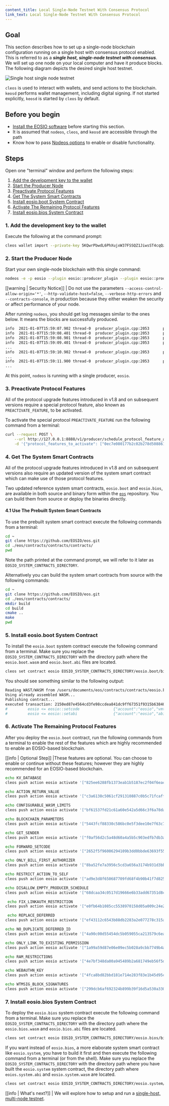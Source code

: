 ```yaml
---
content_title: Local Single-Node Testnet With Consensus Protocol
link_text: Local Single-Node Testnet With Consensus Protocol
---
```


## Goal

This section describes how to set up a single-node blockchain configuration running on a single host with consensus protocol enabled.  This is referred to as a _**single host, single-node testnet with consensus**_.  We will set up one node on your local computer and have it produce blocks. The following diagram depicts the desired single host testnet.

![Single host single node testnet](single-host-single-node-testnet.png)

`cleos` is used to interact with wallets, and send actions to the blockchain. `keosd` performs wallet management, including digital signing. If not started explicitly, `keosd` is started by `cleos` by default.

## Before you begin

* [Install the EOSIO software](../../../00_install/index.md) before starting this section.
* It is assumed that `nodeos`, `cleos`, and `keosd` are accessible through the path
* Know how to pass [Nodeos options](../../02_usage/00_nodeos-options.md) to enable or disable functionality.

## Steps

Open one "terminal" window and perform the following steps:

1. [Add the development key to the wallet](#1-add-the-development-key-to-the-wallet)
2. [Start the Producer Node](#2-start-the-producer-node)
3. [Preactivate Protocol Features](#3-preactivate-protocol-features)
4. [Get The System Smart Contracts](#4-get-the-system-smart-contracts)
5. [Install eosio.boot System Contract](#5-install-eosioboot-system-contract)
6. [Activate The Remaining Protocol Features](#6-activate-the-remaining-protocol-features)
7. [Install eosio.bios System Contract](#7-install-eosiobios-system-contract)

### 1. Add the development key to the wallet

Execute the following at the command prompt:

```sh
cleos wallet import --private-key 5KQwrPbwdL6PhXujxW37FSSQZ1JiwsST4cqQzDeyXtP79zkvFD3
```

### 2. Start the Producer Node

Start your own single-node blockchain with this single command:

```sh
nodeos -e -p eosio --plugin eosio::producer_plugin --plugin eosio::producer_api_plugin --plugin eosio::chain_api_plugin --access-control-allow-origin='*' --contracts-console --http-validate-host=false --verbose-http-errors
```

[[warning | Security Notice]]
| Do not use the parameters `--access-control-allow-origin='*'`, `--http-validate-host=false`, `--verbose-http-errors` and `--contracts-console`, in production because they either weaken the security or affect performance of your node.

After running `nodeos`, you should get log messages similar to the ones below. It means the blocks are successfully produced.

```sh
info  2021-01-07T15:59:07.902 thread-0  producer_plugin.cpp:2053      produce_block        ] Produced block 98fa5cdd7ce06ae8... #162 @ 2021-01-07T15:59:08.000 signed by eosio [trxs: 0, lib: 161, confirmed: 0]
info  2021-01-07T15:59:08.401 thread-0  producer_plugin.cpp:2053      produce_block        ] Produced block 972190051a840992... #163 @ 2021-01-07T15:59:08.500 signed by eosio [trxs: 0, lib: 162, confirmed: 0]
info  2021-01-07T15:59:08.901 thread-0  producer_plugin.cpp:2053      produce_block        ] Produced block d8727439a26f36f6... #164 @ 2021-01-07T15:59:09.000 signed by eosio [trxs: 0, lib: 163, confirmed: 0]
info  2021-01-07T15:59:09.401 thread-0  producer_plugin.cpp:2053      produce_block        ] Produced block 6f2302aeb944c5ca... #165 @ 2021-01-07T15:59:09.500 signed by eosio [trxs: 0, lib: 164, confirmed: 0]
...
info  2021-01-07T15:59:10.902 thread-0  producer_plugin.cpp:2053      produce_block        ] Produced block 8cd2384a28818e19... #168 @ 2021-01-07T15:59:11.000 signed by eosio [trxs: 0, lib: 167, confirmed: 0]
...
info  2021-01-07T15:59:11.900 thread-0  producer_plugin.cpp:2053      produce_block        ] Produced block c8c82b50249e9f6d... #170 @ 2021-01-07T15:59:12.000 signed by eosio [trxs: 0, lib: 169, confirmed: 0]
...
```

At this point, `nodeos` is running with a single producer, `eosio`.

### 3. Preactivate Protocol Features

All of the protocol upgrade features introduced in v1.8 and on subsequent versions require a special protocol feature, also known as `PREACTIVATE_FEATURE`, to be activated.

To activate the special protocol `PREACTIVATE_FEATURE` run the following command  from a terminal:

```sh
curl --request POST \
    --url http://127.0.0.1:8888/v1/producer/schedule_protocol_feature_activations \
    -d '{"protocol_features_to_activate": ["0ec7e080177b2c02b278d5088611686b49d739925a92d9bfcacd7fc6b74053bd"]}'
```

### 4. Get The System Smart Contracts

All of the protocol upgrade features introduced in v1.8 and on subsequent versions also require an updated version of the system smart contract which can make use of those protocol features.

Two updated reference system smart contracts, `eosio.boot` and `eosio.bios`, are available in both source and binary form within the [`eos`](https://github.com/EOSIO/eos.git) repository. You can build them from source or deploy the binaries directly.

#### 4.1 Use The Prebuilt System Smart Contracts

To use the prebuilt system smart contract execute the following commands from a terminal:

```sh
cd ~
git clone https://github.com/EOSIO/eos.git
cd ./eos/contracts/contracts/contracts/
pwd
```

Note the path printed at the command prompt, we will refer to it later as `EOSIO_SYSTEM_CONTRACTS_DIRECTORY`.

Alternatively you can build the system smart contracts from source with the following commands:

```sh
cd ~
git clone https://github.com/EOSIO/eos.git
cd ./eos/contracts/contracts/
mkdir build
cd build
cmake ..
make
pwd
```

### 5. Install eosio.boot System Contract

To install the `eosio.boot` system contract execute the following command from a terminal. Make sure you replace the `EOSIO_SYSTEM_CONTRACTS_DIRECTORY` with the directory path where the `eosio.boot.wasm` and `eosio.boot.abi` files are located.

```sh
cleos set contract eosio EOSIO_SYSTEM_CONTRACTS_DIRECTORY/eosio.boot/bin/ eosio.boot.wasm eosio.boot.abi
```

You should see something similar to the following output:

```sh
Reading WAST/WASM from /users/documents/eos/contracts/contracts/eosio.boot/build/eosio.boot.wasm...
Using already assembled WASM...
Publishing contract...
executed transaction: 2150ed87e4564cd3fe98ccdea841dc9ff67351f9315b6384084e8572a35887cc  39968 bytes  4395 us
#         eosio <= eosio::setcode               {"account":"eosio","vmtype":0,"vmversion":0,"code":"0061736d0100000001be023060027f7e0060067f7e7e7f7f...
#         eosio <= eosio::setabi                {"account":"eosio","abi":{"types":[],"structs":[{"name":"buyrambytes","base":"","fields":[{"name":"p...
```

### 6. Activate The Remaining Protocol Features

After you deploy the `eosio.boot` contract, run the following commands from a terminal to enable the rest of the features which are highly recommended to enable an EOSIO-based blockchain.

[[info | Optional Step]]
|These features are optional. You can choose to enable or continue without these features; however they are highly recommended for an EOSIO-based blockchain.

```sh
echo KV_DATABASE
cleos push action eosio activate '["825ee6288fb1373eab1b5187ec2f04f6eacb39cb3a97f356a07c91622dd61d16"]' -p eosio

echo ACTION_RETURN_VALUE
cleos push action eosio activate '["c3a6138c5061cf291310887c0b5c71fcaffeab90d5deb50d3b9e687cead45071"]' -p eosio

echo CONFIGURABLE_WASM_LIMITS
cleos push action eosio activate '["bf61537fd21c61a60e542a5d66c3f6a78da0589336868307f94a82bccea84e88"]' -p eosio

echo BLOCKCHAIN_PARAMETERS
cleos push action eosio activate '["5443fcf88330c586bc0e5f3dee10e7f63c76c00249c87fe4fbf7f38c082006b4"]' -p eosio

echo GET_SENDER
cleos push action eosio activate '["f0af56d2c5a48d60a4a5b5c903edfb7db3a736a94ed589d0b797df33ff9d3e1d"]' -p eosio

echo FORWARD_SETCODE
cleos push action eosio activate '["2652f5f96006294109b3dd0bbde63693f55324af452b799ee137a81a905eed25"]' -p eosio

echo ONLY_BILL_FIRST_AUTHORIZER
cleos push action eosio activate '["8ba52fe7a3956c5cd3a656a3174b931d3bb2abb45578befc59f283ecd816a405"]' -p eosio

echo RESTRICT_ACTION_TO_SELF
cleos push action eosio activate '["ad9e3d8f650687709fd68f4b90b41f7d825a365b02c23a636cef88ac2ac00c43"]' -p eosio

echo DISALLOW_EMPTY_PRODUCER_SCHEDULE
cleos push action eosio activate '["68dcaa34c0517d19666e6b33add67351d8c5f69e999ca1e37931bc410a297428"]' -p eosio

 echo FIX_LINKAUTH_RESTRICTION
cleos push action eosio activate '["e0fb64b1085cc5538970158d05a009c24e276fb94e1a0bf6a528b48fbc4ff526"]' -p eosio

 echo REPLACE_DEFERRED
cleos push action eosio activate '["ef43112c6543b88db2283a2e077278c315ae2c84719a8b25f25cc88565fbea99"]' -p eosio

echo NO_DUPLICATE_DEFERRED_ID
cleos push action eosio activate '["4a90c00d55454dc5b059055ca213579c6ea856967712a56017487886a4d4cc0f"]' -p eosio

echo ONLY_LINK_TO_EXISTING_PERMISSION
cleos push action eosio activate '["1a99a59d87e06e09ec5b028a9cbb7749b4a5ad8819004365d02dc4379a8b7241"]' -p eosio

echo RAM_RESTRICTIONS
cleos push action eosio activate '["4e7bf348da00a945489b2a681749eb56f5de00b900014e137ddae39f48f69d67"]' -p eosio

echo WEBAUTHN_KEY
cleos push action eosio activate '["4fca8bd82bbd181e714e283f83e1b45d95ca5af40fb89ad3977b653c448f78c2"]' -p eosio

echo WTMSIG_BLOCK_SIGNATURES
cleos push action eosio activate '["299dcb6af692324b899b39f16d5a530a33062804e41f09dc97e9f156b4476707"]' -p eosio
```

### 7. Install eosio.bios System Contract

To deploy the `eosio.bios` system contract execute the following command from a terminal. Make sure you replace the `EOSIO_SYSTEM_CONTRACTS_DIRECTORY` with the directory path where the `eosio.bios.wasm` and `eosio.bios.abi` files are located.

```sh
cleos set contract eosio EOSIO_SYSTEM_CONTRACTS_DIRECTORY/eosio.bios/bin/ eosio.bios.wasm eosio.bios.abi
```

If you want instead of `eosio.bios`, a more elaborate system smart contract like `eosio.system`, you have to build it first and then execute the following command from a terminal (or from the shell). Make sure you replace the `EOSIO_SYSTEM_CONTRACTS_DIRECTORY` with the directory path where you have built the `eosio.system` system contract, the directory path where `eoios.system.abi` and `eosio.system.wasm` are located.

```sh
cleos set contract eosio EOSIO_SYSTEM_CONTRACTS_DIRECTORY/eosio.system/ eosio.system.wasm eosio.system.abi
```

[[info | What's next?]]
| We will explore how to setup and run a [single-host, multi-node testnet](20_local-multi-node-testnet.md).
